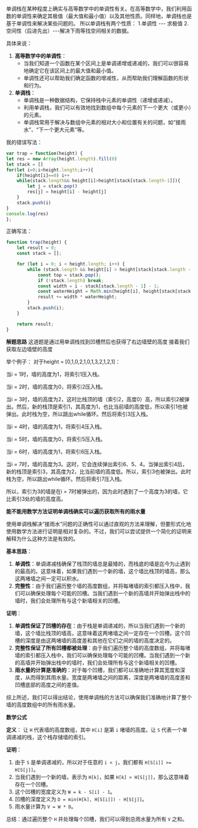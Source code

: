 单调栈在某种程度上确实与高等数学中的单调性有关。在高等数学中，我们利用函数的单调性来确定其极值（最大值和最小值）以及其他性质。同样地，单调栈也是基于单调性来解决某些问题的。
所以单调栈有两个性质：
1.单调性 --- 求极值
2.空间性（后进先出）---解决下雨等找空间相关的数据。

具体来说：

1. **高等数学中的单调性**：
   - 当我们知道一个函数在某个区间上是单调递增或递减的，我们可以很容易地确定它在该区间上的最大值和最小值。
   - 单调性还可以帮助我们确定函数的增减性，从而帮助我们理解函数的形状和行为。
2. **单调栈**：
   - 单调栈是一种数据结构，它保持栈中元素的单调性（递增或递减）。
   - 利用单调栈，我们可以有效地找到数组中每个元素的下一个更大（或更小）的元素。
   - 单调栈常用于解决与数组中元素的相对大小和位置有关的问题，如“接雨水”、“下一个更大元素”等。
     
我的错误写法：
```javaScript
var trap = function(height) {
let res = new Array(height.length).fill(0)
let stack = []
for(let i=0;i<height.length;i++){
    if(height[i]==0) i++
    while(stack.length&& height[i]>height[stack[stack.length-1]]){
        let j = stack.pop()
        res[j] = height[i] - height[j]
    }
    stack.push(i)
}
console.log(res)
};
```

正确写法：
```javaScript
function trap(height) {
    let result = 0;
    const stack = [];

    for (let i = 0; i < height.length; i++) {
        while (stack.length && height[i] > height[stack[stack.length - 1]]) {
            const top = stack.pop();
            if (!stack.length) break;
            const width = i - stack[stack.length - 1] - 1;
            const waterHeight = Math.min(height[i], height[stack[stack.length - 1]]) - height[top];
            result += width * waterHeight;
        }
        stack.push(i);
    }

    return result;
}

```

**解题思路**
这道题是通过用单调栈找到凹槽然后也获得了右边墙壁的高度 接着我们获取左边墙壁的高度

举个例子：
对于height = [0,1,0,2,1,0,1,3,2,1,2,1]：

当i = 1时，墙的高度为1，将索引1压入栈。 

当i = 2时，墙的高度为0，将索引2压入栈。 

当i = 3时，墙的高度为2，这时比栈顶的墙（索引2，高度0）高，所以索引2被弹出。然后，新的栈顶是索引1，其高度为1，也比当前墙的高度低，所以索引1也被弹出。此时栈为空，所以跳出while循环。然后将索引3压入栈。

当i = 4时，墙的高度为1，将索引4压入栈。 

当i = 5时，墙的高度为0，将索引5压入栈。

当i = 6时，墙的高度为1，将索引6压入栈。 

当i = 7时，墙的高度为3。这时，它会连续弹出索引6、5、4。当弹出索引4后，新的栈顶是索引3，其高度为2，比当前墙的高度低。所以，索引3也被弹出。此时栈为空，所以跳出while循环。然后将索引7压入栈。 

所以，索引为3的墙是在i = 7时被弹出的，因为此时遇到了一个高度为3的墙，它比索引3处的墙的高度高。 


**能不能用数学方法证明单调栈确实可以遍历获取所有的雨水量**

使用单调栈解决“接雨水”问题的正确性可以通过直观的方法来理解，但要形式化地使用数学方法进行证明是相对复杂的。不过，我们可以尝试提供一个简化的证明来解释为什么这种方法是有效的。

**基本思路**：

1. **单调性**：单调递减栈确保了栈顶的墙总是最矮的，而栈底的墙是迄今为止遇到的最高的。这意味着，如果我们遇到一个新的墙，这个墙比栈顶的墙高，那么这两堵墙之间一定可以积水。
2. **完整性**：由于我们遍历整个墙的高度数组，并将每堵墙的索引都压入栈中，我们可以确保处理每个可能的凹槽。当我们遇到一个新的高墙并开始弹出栈中的墙时，我们会处理所有与这个新墙相关的凹槽。

**证明**：

1. **单调性保证了凹槽的存在**：由于栈是单调递减的，所以当我们遇到一个新的墙，这个墙比栈顶的墙高，这意味着这两堵墙之间一定存在一个凹槽。这个凹槽的深度是由这两堵墙的高度差和其他在它们之间的墙的高度决定的。
2. **完整性保证了所有凹槽都被处理**：由于我们遍历整个墙的高度数组，并将每堵墙的索引都压入栈中，我们可以确保处理每个可能的凹槽。当我们遇到一个新的高墙并开始弹出栈中的墙时，我们会处理所有与这个新墙相关的凹槽。
3. **雨水量的计算是准确的**：对于每个凹槽，我们都可以准确地计算其宽度和深度，从而得到其雨水量。宽度是两堵墙之间的距离，深度是两堵墙的高度差和凹槽底部的高度之间的差值。

综上所述，我们可以得出结论，使用单调栈的方法可以确保我们准确地计算了整个墙的高度数组中的所有雨水量。

****数学公式****

**定义**： 让 `H` 代表墙的高度数组，其中 `H[i]` 是第 `i` 堵墙的高度。让 `S` 代表一个单调递减的栈，这个栈存储墙的索引。

**证明**：

1. 由于 `S` 是单调递减的，所以对于任意的 `i < j`，我们都有 `H[S[i]] >= H[S[j]]`。
2. 当我们遇到一个新的墙，表示为 `H[k]`，如果 `H[k] > H[S[j]]`，那么这意味着存在一个凹槽。
3. 这个凹槽的宽度定义为 `W = k - S[i] - 1`。
4. 凹槽的深度定义为 `D = min(H[k], H[S[i]]) - H[S[j]]`。
5. 雨水量计算为 `V = W * D`。

总结：通过遍历整个 `H` 并处理每个凹槽，我们可以得到总雨水量为所有 `V` 之和。

